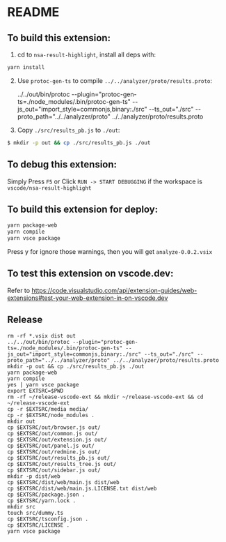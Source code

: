 # README

## To build this extension:

1. cd to `nsa-result-highlight`, install all deps with:

```bash
yarn install
```

2. Use `protoc-gen-ts` to compile `../../analyzer/proto/results.proto`:

   ../../out/bin/protoc --plugin="protoc-gen-ts=./node_modules/.bin/protoc-gen-ts" --js_out="import_style=commonjs,binary:./src" --ts_out="./src" --proto_path="../../analyzer/proto" ../../analyzer/proto/results.proto

3. Copy `./src/results_pb.js` to `./out`:

```bash
$ mkdir -p out && cp ./src/results_pb.js ./out
```

## To debug this extension:

Simply Press `F5` or Click `RUN -> START DEBUGGING` if the workspace is `vscode/nsa-result-highlight`

## To build this extension for deploy:

```bash
yarn package-web
yarn compile
yarn vsce package
```

Press y for ignore those warnings, then you will get `analyze-0.0.2.vsix`

## To test this extension on vscode.dev:

Refer to <https://code.visualstudio.com/api/extension-guides/web-extensions#test-your-web-extension-in-on-vscode.dev>

## Release

    rm -rf *.vsix dist out
    ../../out/bin/protoc --plugin="protoc-gen-ts=./node_modules/.bin/protoc-gen-ts" --js_out="import_style=commonjs,binary:./src" --ts_out="./src" --proto_path="../../analyzer/proto" ../../analyzer/proto/results.proto
    mkdir -p out && cp ./src/results_pb.js ./out
    yarn package-web
    yarn compile
    yes | yarn vsce package
    export EXTSRC=$PWD
    rm -rf ~/release-vscode-ext && mkdir ~/release-vscode-ext && cd ~/release-vscode-ext
    cp -r $EXTSRC/media media/
    cp -r $EXTSRC/node_modules .
    mkdir out
    cp $EXTSRC/out/browser.js out/
    cp $EXTSRC/out/common.js out/
    cp $EXTSRC/out/extension.js out/
    cp $EXTSRC/out/panel.js out/
    cp $EXTSRC/out/redmine.js out/
    cp $EXTSRC/out/results_pb.js out/
    cp $EXTSRC/out/results_tree.js out/
    cp $EXTSRC/out/sidebar.js out/
    mkdir -p dist/web
    cp $EXTSRC/dist/web/main.js dist/web
    cp $EXTSRC/dist/web/main.js.LICENSE.txt dist/web
    cp $EXTSRC/package.json .
    cp $EXTSRC/yarn.lock .
    mkdir src
    touch src/dummy.ts
    cp $EXTSRC/tsconfig.json .
    cp $EXTSRC/LICENSE .
    yarn vsce package
